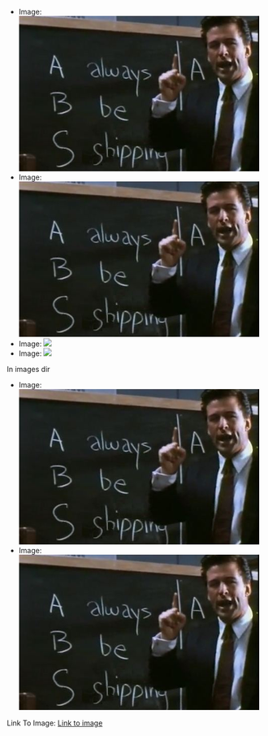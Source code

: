 * Image: ![](ABS.jpg)
* Image: ![](/ABS.jpg)
* Image: ![](https://github.com/Haacked/Testing/raw/master/ABS.jpg)
* Image: ![](http://github.com/Haacked/Testing/raw/master/ABS.jpg)

In images dir

* Image: ![](images/ABS.jpg)
* Image: ![](/images/ABS.jpg)



Link To Image: [Link to image](ABS.jpg) 